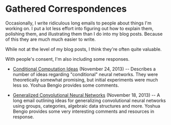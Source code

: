 Gathered Correspondences
=========================

Occasionally, I write ridiculous long emails to people about things I'm working on. I put a lot less effort into figuring out how to explain them, polishing them, and illustrating them than I do into my blog posts. Because of this they are much much easier to write.

While not at the level of my blog posts, I think they're often quite valuable.

With people's consent, I'm also including some responses.


* [Conditional Computation Ideas](2013-11-Conditional-Computation.md) (November 24, 2013) -- Describes a number of ideas regarding "conditional" neural networks. They were theoretically somewhat promising, but initial experiments were much less so. Yoshua Bengio provides some comments.

* [Generalized Convolutional Neural Networks](2013-11-GeneralizedConvNets.md) (November 18, 2013) -- A long email outlining ideas for generalizing convolutional neural networks using groups, categories, algebraic data structures and more. Yoshua Bengio provides some very interesting comments and resources in response.


